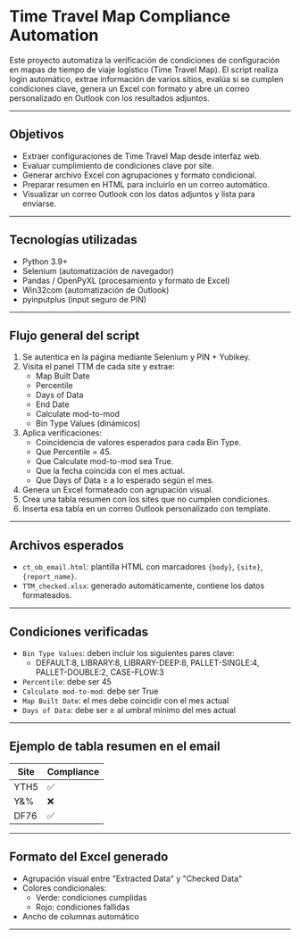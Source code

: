 #  Time Travel Map Compliance Automation

Este proyecto automatiza la verificación de condiciones de configuración en mapas de tiempo de viaje logístico (Time Travel Map). El script realiza login automático, extrae información de varios sitios, evalúa si se cumplen condiciones clave, genera un Excel con formato y abre un correo personalizado en Outlook con los resultados adjuntos.

---

##  Objetivos

- Extraer configuraciones de Time Travel Map desde interfaz web.
- Evaluar cumplimiento de condiciones clave por site.
- Generar archivo Excel con agrupaciones y formato condicional.
- Preparar resumen en HTML para incluirlo en un correo automático.
- Visualizar un correo Outlook con los datos adjuntos y lista para enviarse.

---

##  Tecnologías utilizadas

- Python 3.9+
- Selenium (automatización de navegador)
- Pandas / OpenPyXL (procesamiento y formato de Excel)
- Win32com (automatización de Outlook)
- pyinputplus (input seguro de PIN)

---

##  Flujo general del script

1. Se autentica en la página mediante Selenium y PIN + Yubikey.
2. Visita el panel TTM de cada site y extrae:
   - Map Built Date
   - Percentile
   - Days of Data
   - End Date
   - Calculate mod-to-mod
   - Bin Type Values (dinámicos)
3. Aplica verificaciones:
   - Coincidencia de valores esperados para cada Bin Type.
   - Que Percentile = 45.
   - Que Calculate mod-to-mod sea True.
   - Que la fecha coincida con el mes actual.
   - Que Days of Data ≥ a lo esperado según el mes.
4. Genera un Excel formateado con agrupación visual.
5. Crea una tabla resumen con los sites que no cumplen condiciones.
6. Inserta esa tabla en un correo Outlook personalizado con template.

---

##  Archivos esperados

- `ct_ob_email.html`: plantilla HTML con marcadores `{body}`, `{site}`, `{report_name}`.
- `TTM_checked.xlsx`: generado automáticamente, contiene los datos formateados.

---

##  Condiciones verificadas

- `Bin Type Values`: deben incluir los siguientes pares clave:
  - DEFAULT:8, LIBRARY:8, LIBRARY-DEEP:8, PALLET-SINGLE:4, PALLET-DOUBLE:2, CASE-FLOW:3
- `Percentile`: debe ser 45
- `Calculate mod-to-mod`: debe ser True
- `Map Built Date`: el mes debe coincidir con el mes actual
- `Days of Data`: debe ser ≥ al umbral mínimo del mes actual

---

##  Ejemplo de tabla resumen en el email

| Site | Compliance |
|------|------------|
| YTH5 | ✅         |
| Y&% | ❌         |
| DF76 | ✅         |

---

##  Formato del Excel generado

- Agrupación visual entre "Extracted Data" y "Checked Data"
- Colores condicionales:
  - Verde: condiciones cumplidas
  - Rojo: condiciones fallidas
- Ancho de columnas automático

---

